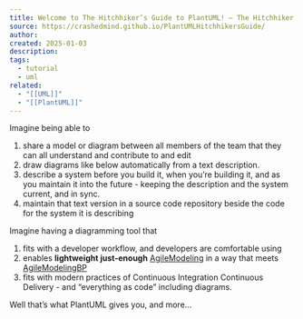 ```yaml
---
title: Welcome to The Hitchhiker’s Guide to PlantUML! — The Hitchhiker's Guide to PlantUML  documentation
source: https://crashedmind.github.io/PlantUMLHitchhikersGuide/
author: 
created: 2025-01-03
description: 
tags:
  - tutorial
  - uml
related:
  - "[[UML]]"
  - "[[PlantUML]]"
---
```

Imagine being able to

1. share a model or diagram between all members of the team that they can all understand and contribute to and edit
2. draw diagrams like below automatically from a text description.
3. describe a system before you build it, when you’re building it, and as you maintain it into the future - keeping the description and the system current, and in sync.
4. maintain that text version in a source code repository beside the code for the system it is describing

Imagine having a diagramming tool that

1. fits with a developer workflow, and developers are comfortable using
2. enables **lightweight just-enough** [AgileModeling](http://agilemodeling.com/essays/barelyGoodEnough.html) in a way that meets [AgileModelingBP](https://tdan.com/best-practices-for-agile-documentation/18936)
3. fits with modern practices of Continuous Integration Continuous Delivery - and “everything as code” including diagrams.

Well that’s what PlantUML gives you, and more…